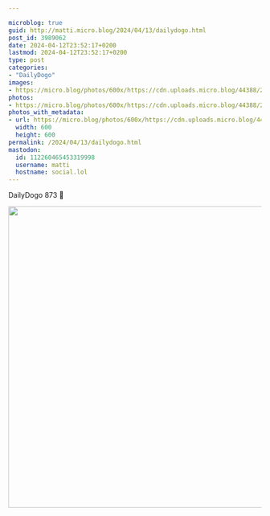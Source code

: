 ```yaml
---

microblog: true
guid: http://matti.micro.blog/2024/04/13/dailydogo.html
post_id: 3989062
date: 2024-04-12T23:52:17+0200
lastmod: 2024-04-12T23:52:17+0200
type: post
categories:
- "DailyDogo"
images:
- https://micro.blog/photos/600x/https://cdn.uploads.micro.blog/44388/2024/f4f64b15e7fc40f0bc8c1bd5af6cfd3d.jpg
photos:
- https://micro.blog/photos/600x/https://cdn.uploads.micro.blog/44388/2024/f4f64b15e7fc40f0bc8c1bd5af6cfd3d.jpg
photos_with_metadata:
- url: https://micro.blog/photos/600x/https://cdn.uploads.micro.blog/44388/2024/f4f64b15e7fc40f0bc8c1bd5af6cfd3d.jpg
  width: 600
  height: 600
permalink: /2024/04/13/dailydogo.html
mastodon:
  id: 112260465453319998
  username: matti
  hostname: social.lol
---
```

DailyDogo 873 🐶

<img src="https://micro.blog/photos/600x/https://blog.martin-haehnel.de/uploads/2024/f4f64b15e7fc40f0bc8c1bd5af6cfd3d.jpg" width="600" height="600" alt="" />
